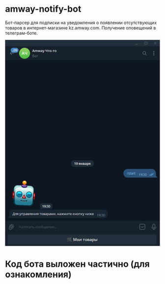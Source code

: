 # amway-notify-bot
Бот-парсер для подписки на уведомления о появлении отсутствующих товаров в интернет-магазине kz.amway.com. Получение оповещений в телеграм-боте.

![Telegram](https://raw.githubusercontent.com/yozuul/amway-notify-bot/master/bot.gif)
# Код бота выложен частично (для ознакомления)